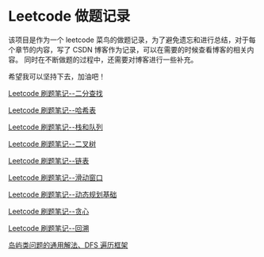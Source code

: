 # Leetcode 做题记录

该项目是作为一个 leetcode 菜鸟的做题记录，为了避免遗忘和进行总结，对于每个章节的内容，写了 CSDN 博客作为记录，可以在需要的时候查看博客的相关内容。
同时在不断做题的过程中，还需要对博客进行一些补充。

希望我可以坚持下去，加油吧！

[Leetcode 刷题笔记--二分查找](https://blog.csdn.net/qq_45795134/article/details/136315707?spm=1001.2014.3001.5501)

[Leetcode 刷题笔记--哈希表](https://blog.csdn.net/qq_45795134/article/details/136424421?spm=1001.2014.3001.5501)

[Leetcode 刷题笔记--栈和队列](https://blog.csdn.net/qq_45795134/article/details/136463546?spm=1001.2014.3001.5501)

[Leetcode 刷题笔记--二叉树](https://blog.csdn.net/qq_45795134/article/details/136574114?spm=1001.2014.3001.5501)

[Leetcode 刷题笔记--链表](https://blog.csdn.net/qq_45795134/article/details/136978225?spm=1001.2014.3001.5501)

[Leetcode 刷题笔记--滑动窗口](https://blog.csdn.net/qq_45795134/article/details/137358522?spm=1001.2014.3001.5501)

[Leetcode 刷题笔记--动态规划基础](https://blog.csdn.net/qq_45795134/article/details/137463008?spm=1001.2014.3001.5501)

[Leetcode 刷题笔记--贪心](https://blog.csdn.net/qq_45795134/article/details/138898598?spm=1001.2014.3001.5501)

[Leetcode 刷题笔记--回溯](https://blog.csdn.net/qq_45795134/article/details/139469985?spm=1001.2014.3001.5501)

[岛屿类问题的通用解法、DFS 遍历框架](https://leetcode.cn/problems/number-of-islands/solutions/211211/dao-yu-lei-wen-ti-de-tong-yong-jie-fa-dfs-bian-li-)

